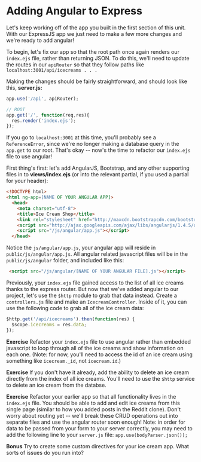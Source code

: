 # Adding Angular to Express

Let's keep working off of the app you built in the first section of this unit. With our ExpressJS app we just need to make a few more changes and we're ready to add angular!

To begin, let's fix our app so that the root path once again renders our `index.ejs` file, rather than returning JSON. To do this, we'll need to update the routes in our `apiRouter` so that they follow paths like `localhost:3001/api/icecreams . . .`

Making the changes should be fairly straightforward, and should look like this, **server.js:**

```javascript
app.use('/api', apiRouter);

// ROOT
app.get('/', function(req,res){
  res.render('index.ejs');
});
```

If you go to `localhost:3001` at this time, you'll probably see a `ReferenceError`, since we're no longer making a database query in the `app.get` to our root. That's okay -- now's the time to refactor our `index.ejs` file to use angular!

First thing's first: let's add AngularJS, Bootstrap, and any other supporting files in to **views/index.ejs** (or into the relevant partial, if you used a partial for your header):

```html
<!DOCTYPE html>
<html ng-app=[NAME OF YOUR ANGULAR APP]>
  <head>
    <meta charset="utf-8">
    <title>Ice Cream Shop</title>
    <link rel="stylesheet" href="http://maxcdn.bootstrapcdn.com/bootstrap/3.3.5/css/bootstrap.min.css">
    <script src="http://ajax.googleapis.com/ajax/libs/angularjs/1.4.5/angular.min.js"></script>
    <script src="/js/angular/app.js"></script>
  </head>
```

Notice the `js/angular/app.js`, your angular app will reside in `public/js/angular/app.js`.  All angular related javascript files will be in the `public/js/angular` folder, and included like this:

```html
 <script src="/js/angular/[NAME OF YOUR ANGULAR FILE].js"></script>
```

Previously, your `index.ejs` file gained access to the list of all ice creams thanks to the express router. But now that we've added angular to our project, let's use the `$http` module to grab that data instead. Create a `controllers.js` file and make an `IcecreamController`. Inside of it, you can use the following code to grab all of the Ice cream data:

```javascript
$http.get('/api/icecreams').then(function(res) {
  $scope.icecreams = res.data;
});
```

**Exercise** Refactor your `index.ejs` file to use angular rather than embedded javascript to loop through all of the ice creams and show information on each one. (Note: for now, you'll need to access the id of an ice cream using something like `icecream._id`, not `icecream.id`.)

**Exercise** If you don't have it already, add the ability to delete an ice cream directly from the index of all ice creams. You'll need to use the `$http` service to delete an ice cream from the databse.

**Exercise** Refactor your earlier app so that all functionality lives in the `index.ejs` file. You should be able to add and edit ice creams from this single page (similar to how you added posts in the Reddit clone). Don't worry about routing yet -- we'll break these CRUD operations out into separate files and use the angular router soon enough! Note: in order for data to be passed from your form to your server correctly, you may need to add the following line to your `server.js` file: `app.use(bodyParser.json());`

**Bonus** Try to create some custom directives for your ice cream app. What sorts of issues do you run into?
